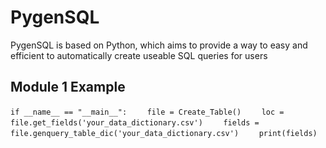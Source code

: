 # PygenSQL
PygenSQL is based on Python, which aims to provide a way to easy and efficient to automatically create useable SQL queries for users

## Module 1 Example

`if __name__ == "__main__":`
`    file = Create_Table()`
`    loc = file.get_fields('your_data_dictionary.csv')`
`    fields = file.genquery_table_dic('your_data_dictionary.csv')`
`    print(fields)`
